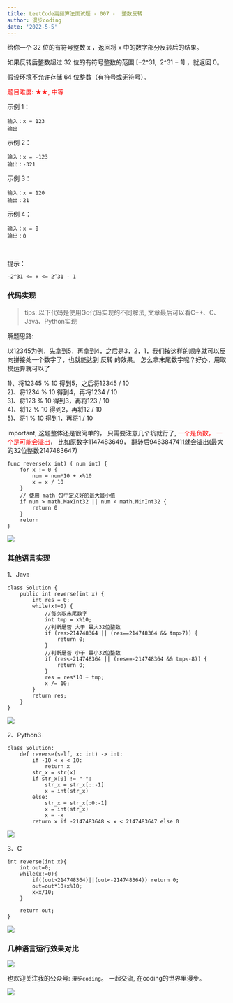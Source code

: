 ```yaml
---
title: LeetCode高频算法面试题 - 007 -  整数反转
author: 漫步coding
date: '2022-5-5'
---
```



给你一个 32 位的有符号整数 x ，返回将 x 中的数字部分反转后的结果。

如果反转后整数超过 32 位的有符号整数的范围 [−2^31,  2^31 − 1] ，就返回 0。

假设环境不允许存储 64 位整数（有符号或无符号）。
 

<font color=#FF000 >题目难度: ★★, 中等</font>

示例 1：

```
输入：x = 123
输出
```


示例 2：

```
输入：x = -123
输出：-321
```

示例 3：

```
输入：x = 120
输出：21
```
示例 4：

```
输入：x = 0
输出：0
```
 

提示：

```
-2^31 <= x <= 2^31 - 1
```

### 代码实现

> tips: 以下代码是使用Go代码实现的不同解法, 文章最后可以看C++、C、Java、Python实现

解题思路:



以12345为例，先拿到5，再拿到4，之后是3，2，1，我们按这样的顺序就可以反向拼接处一个数字了，也就能达到 反转 的效果。
怎么拿末尾数字呢？好办，用取模运算就可以了

1)、将12345 % 10 得到5，之后将12345 / 10  
2)、将1234 % 10 得到4，再将1234 / 10  
3)、将123 % 10 得到3，再将123 / 10   
4)、将12 % 10 得到2，再将12 / 10   
5)、将1 % 10 得到1，再将1 / 10   


important, 这题整体还是很简单的， 只需要注意几个坑就行了, <font color=#FF000 >一个是负数， 一个是可能会溢出</font>， 比如原数字1147483649， 翻转后9463847411就会溢出(最大的32位整数2147483647)

```
func reverse(x int) ( num int) {
    for x != 0 {
        num = num*10 + x%10
        x = x / 10
    }
    // 使用 math 包中定义好的最大最小值
    if num > math.MaxInt32 || num < math.MinInt32 {
        return 0
    }
    return
}
```

![](https://images.xiaozhuanlan.com/uploads/photo/2022/d2e13e0c-867f-4777-b621-86390d450961.png)

### 其他语言实现

1、Java

```
class Solution {
    public int reverse(int x) {
        int res = 0;
        while(x!=0) {
            //每次取末尾数字
            int tmp = x%10;
            //判断是否 大于 最大32位整数
            if (res>214748364 || (res==214748364 && tmp>7)) {
                return 0;
            }
            //判断是否 小于 最小32位整数
            if (res<-214748364 || (res==-214748364 && tmp<-8)) {
                return 0;
            }
            res = res*10 + tmp;
            x /= 10;
        }
        return res;
    }
}     
```

![](https://images.xiaozhuanlan.com/uploads/photo/2022/c98a893d-6c9b-4a9f-bf2e-00c462cb0372.png)


2、Python3

```
class Solution:
    def reverse(self, x: int) -> int:
        if -10 < x < 10:
            return x
        str_x = str(x)
        if str_x[0] != "-":
            str_x = str_x[::-1]
            x = int(str_x)
        else:
            str_x = str_x[:0:-1]
            x = int(str_x)
            x = -x
        return x if -2147483648 < x < 2147483647 else 0
```

![](https://images.xiaozhuanlan.com/uploads/photo/2022/46af3a22-476e-4e0a-9e32-bcebd70dbb5e.png)

3、C

```
int reverse(int x){
    int out=0;
    while(x!=0){
        if((out>214748364)||(out<-214748364)) return 0;
        out=out*10+x%10;
        x=x/10;
    }

    return out;
}
```

![](https://images.xiaozhuanlan.com/uploads/photo/2022/a8dc7ac3-e50b-4916-aece-c64daf0b26fa.png)

### 几种语言运行效果对比

![](https://images.xiaozhuanlan.com/uploads/photo/2022/b1e748ab-2818-4381-85c9-2300b5de9900.png)



也欢迎关注我的公众号: `漫步coding`。 一起交流, 在coding的世界里漫步。

![](https://images.xiaozhuanlan.com/uploads/photo/2022/5cb0c91e-fd83-4a04-8df6-65fb602b3834.png)

